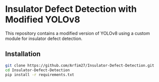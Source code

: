 # Insulator Defect Detection with Modified YOLOv8

This repository contains a modified version of YOLOv8 using a custom module for insulator defect detection.

## Installation

```bash
git clone https://github.com/Arfim27/Insulator-Defect-Detection.git
cd Insulator-Defect-Detection
pip install -r requirements.txt


